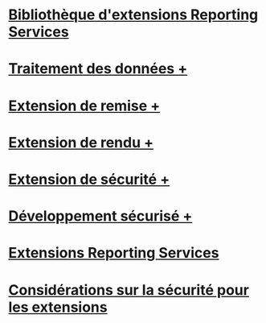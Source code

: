 # [Bibliothèque d'extensions Reporting Services](reporting-services-extension-library.md)

# [Traitement des données +](../../reporting-services/extensions/data-processing/creating-a-data-processing-extension-library.md)
# [Extension de remise +](../../reporting-services/extensions/delivery-extension/creating-a-delivery-extension-library.md)
# [Extension de rendu +](../../reporting-services/extensions/rendering-extension/deploying-a-rendering-extension.md)
# [Extension de sécurité +](../../reporting-services/extensions/security-extension/authentication-in-reporting-services.md)
# [Développement sécurisé +](../../reporting-services/extensions/secure-development/code-access-security-in-reporting-services.md)
# [Extensions Reporting Services](reporting-services-extensions.md)
# [Considérations sur la sécurité pour les extensions](security-considerations-for-extensions.md)
